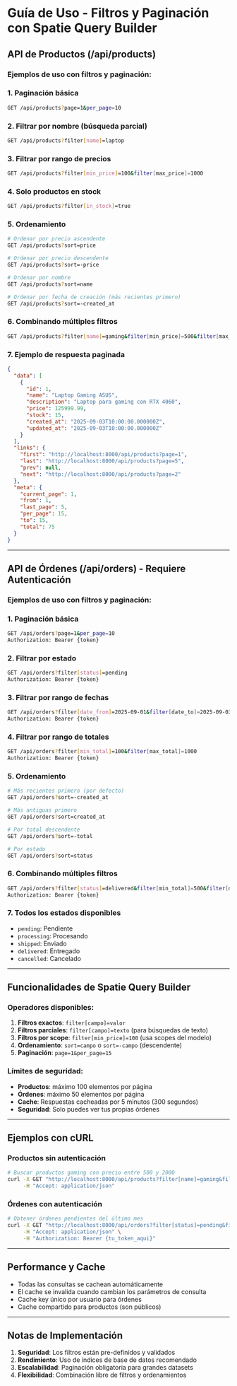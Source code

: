 # Guía de Uso - Filtros y Paginación con Spatie Query Builder

## API de Productos (/api/products)

### Ejemplos de uso con filtros y paginación:

### 1. Paginación básica
```bash
GET /api/products?page=1&per_page=10
```

### 2. Filtrar por nombre (búsqueda parcial)
```bash
GET /api/products?filter[name]=laptop
```

### 3. Filtrar por rango de precios
```bash
GET /api/products?filter[min_price]=100&filter[max_price]=1000
```

### 4. Solo productos en stock
```bash
GET /api/products?filter[in_stock]=true
```

### 5. Ordenamiento
```bash
# Ordenar por precio ascendente
GET /api/products?sort=price

# Ordenar por precio descendente
GET /api/products?sort=-price

# Ordenar por nombre
GET /api/products?sort=name

# Ordenar por fecha de creación (más recientes primero)
GET /api/products?sort=-created_at
```

### 6. Combinando múltiples filtros
```bash
GET /api/products?filter[name]=gaming&filter[min_price]=500&filter[max_price]=2000&filter[in_stock]=true&sort=-price&page=1&per_page=5
```

### 7. Ejemplo de respuesta paginada
```json
{
  "data": [
    {
      "id": 1,
      "name": "Laptop Gaming ASUS",
      "description": "Laptop para gaming con RTX 4060",
      "price": 125999.99,
      "stock": 15,
      "created_at": "2025-09-03T10:00:00.000000Z",
      "updated_at": "2025-09-03T10:00:00.000000Z"
    }
  ],
  "links": {
    "first": "http://localhost:8000/api/products?page=1",
    "last": "http://localhost:8000/api/products?page=5",
    "prev": null,
    "next": "http://localhost:8000/api/products?page=2"
  },
  "meta": {
    "current_page": 1,
    "from": 1,
    "last_page": 5,
    "per_page": 15,
    "to": 15,
    "total": 75
  }
}
```

---

## API de Órdenes (/api/orders) - Requiere Autenticación

### Ejemplos de uso con filtros y paginación:

### 1. Paginación básica
```bash
GET /api/orders?page=1&per_page=10
Authorization: Bearer {token}
```

### 2. Filtrar por estado
```bash
GET /api/orders?filter[status]=pending
Authorization: Bearer {token}
```

### 3. Filtrar por rango de fechas
```bash
GET /api/orders?filter[date_from]=2025-09-01&filter[date_to]=2025-09-03
Authorization: Bearer {token}
```

### 4. Filtrar por rango de totales
```bash
GET /api/orders?filter[min_total]=100&filter[max_total]=1000
Authorization: Bearer {token}
```

### 5. Ordenamiento
```bash
# Más recientes primero (por defecto)
GET /api/orders?sort=-created_at

# Más antiguas primero
GET /api/orders?sort=created_at

# Por total descendente
GET /api/orders?sort=-total

# Por estado
GET /api/orders?sort=status
```

### 6. Combinando múltiples filtros
```bash
GET /api/orders?filter[status]=delivered&filter[min_total]=500&filter[date_from]=2025-08-01&sort=-total&page=1&per_page=5
Authorization: Bearer {token}
```

### 7. Todos los estados disponibles
- `pending`: Pendiente
- `processing`: Procesando
- `shipped`: Enviado
- `delivered`: Entregado
- `cancelled`: Cancelado

---

## Funcionalidades de Spatie Query Builder

### Operadores disponibles:

1. **Filtros exactos**: `filter[campo]=valor`
2. **Filtros parciales**: `filter[campo]=texto` (para búsquedas de texto)
3. **Filtros por scope**: `filter[min_price]=100` (usa scopes del modelo)
4. **Ordenamiento**: `sort=campo` o `sort=-campo` (descendente)
5. **Paginación**: `page=1&per_page=15`

### Límites de seguridad:

- **Productos**: máximo 100 elementos por página
- **Órdenes**: máximo 50 elementos por página
- **Cache**: Respuestas cacheadas por 5 minutos (300 segundos)
- **Seguridad**: Solo puedes ver tus propias órdenes

---

## Ejemplos con cURL

### Productos sin autenticación
```bash
# Buscar productos gaming con precio entre 500 y 2000
curl -X GET "http://localhost:8000/api/products?filter[name]=gaming&filter[min_price]=500&filter[max_price]=2000&sort=-price&page=1&per_page=5" \
     -H "Accept: application/json"
```

### Órdenes con autenticación
```bash
# Obtener órdenes pendientes del último mes
curl -X GET "http://localhost:8000/api/orders?filter[status]=pending&filter[date_from]=2025-08-01&sort=-created_at" \
     -H "Accept: application/json" \
     -H "Authorization: Bearer {tu_token_aqui}"
```

---

## Performance y Cache

- Todas las consultas se cachean automáticamente
- El cache se invalida cuando cambian los parámetros de consulta
- Cache key único por usuario para órdenes
- Cache compartido para productos (son públicos)

---

## Notas de Implementación

1. **Seguridad**: Los filtros están pre-definidos y validados
2. **Rendimiento**: Uso de índices de base de datos recomendado
3. **Escalabilidad**: Paginación obligatoria para grandes datasets
4. **Flexibilidad**: Combinación libre de filtros y ordenamientos
